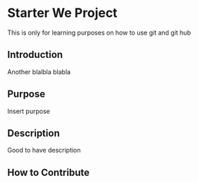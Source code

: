 # Starter We Project
This is only for learning purposes on how to use git and git hub

## Introduction

Another blalbla blabla

## Purpose
Insert purpose
## Description
 Good to have description
## How to Contribute 
